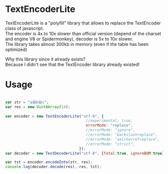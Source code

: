 # TextEncoderLite
TextEncoderLite is a "polyfill" library that allows to replace the TextEncoder class of javascript.<br>
The encoder is 4x to 10x slower than official version (depend of the charset and engine V8 or Spidermonkey), decoder is 5x to 10x slower.<br>
The library takes almost 300kb in memory (even if the table has been optimized)

Why this library since it already exists?<br>
Because I didn't see that the TextEncoder library already existed!<br>

# Usage
```javascript

var str = "a😆b😆c";
var res = new Uint8Array(14);
 
var encoder = new TextEncoderLite("utf-8", { 
                                    //experimental: true,
                                    errorMode: "replace",
                                    //errorMode: "ignore",
                                    //errorMode: "backslashreplace",
                                    //errorMode: "xmlcharrefreplace",
                                    //errorMode: "strict",
                                 });
var decoder = new TextDecoderLite("utf-8", {fatal:true, ignoreBOM:true});

var tst = encoder.encodeInto(str, res);
console.log(decoder.decode(res), res, tst);
 
```
